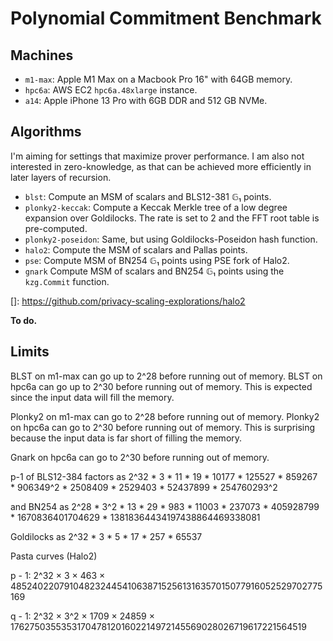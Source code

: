 # Polynomial Commitment Benchmark


## Machines

* `m1-max`: Apple M1 Max on a Macbook Pro 16" with 64GB memory.
* `hpc6a`: AWS EC2 `hpc6a.48xlarge` instance.
* `a14`: Apple iPhone 13 Pro with 6GB DDR and 512 GB NVMe.


## Algorithms

I'm aiming for settings that maximize prover performance. I am also not interested in zero-knowledge, as that can be achieved more efficiently in later layers of recursion.

* `blst`: Compute an MSM of scalars and BLS12-381 𝔾₁ points.
* `plonky2-keccak`: Compute a Keccak Merkle tree of a low degree expansion over Goldilocks. The rate is set to 2 and the FFT root table is pre-computed.
* `plonky2-poseidon`: Same, but using Goldilocks-Poseidon hash function.
* `halo2`: Compute the MSM of scalars and Pallas points.
* `pse`: Compute MSM of BN254 𝔾₁ points using PSE fork of Halo2.
* `gnark` Compute MSM of scalars and BN254 𝔾₁ points using the `kzg.Commit` function.

[]: https://github.com/privacy-scaling-explorations/halo2


**To do.**


## Limits

BLST on m1-max can go up to 2^28 before running out of memory.
BLST on hpc6a can go up to 2^30 before running out of memory.
This is expected since the input data will fill the memory.

Plonky2 on m1-max can go to 2^28 before running out of memory.
Plonky2 on hpc6a can go to 2^30 before running out of memory.
This is surprising because the input data is far short of filling the memory.

Gnark on hpc6a can go to 2^30 before running out of memory.


p-1 of BLS12-384 factors as
2^32 * 3 * 11 * 19 * 10177 * 125527 * 859267 * 906349^2 * 2508409 * 2529403 * 52437899 * 254760293^2

and BN254 as
2^28 * 3^2 * 13 * 29 * 983 * 11003 * 237073 * 405928799 * 1670836401704629 * 13818364434197438864469338081


Goldilocks as
2^32 * 3 * 5 * 17 * 257 * 65537


Pasta curves (Halo2)

p - 1:
2^32 × 3 × 463 × 4852402207910482324454106387152561316357015077916052529702775169

q - 1:
2^32 × 3^2 × 1709 × 24859 × 17627503553531704781201602214972145569028026719617221564519

